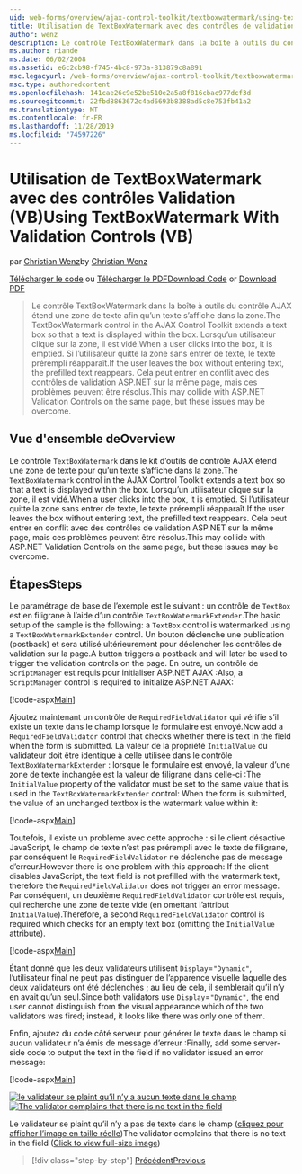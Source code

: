 ```yaml
---
uid: web-forms/overview/ajax-control-toolkit/textboxwatermark/using-textboxwatermark-with-validation-controls-vb
title: Utilisation de TextBoxWatermark avec des contrôles de validation (VB) | Microsoft Docs
author: wenz
description: Le contrôle TextBoxWatermark dans la boîte à outils du contrôle AJAX étend une zone de texte afin qu’un texte s’affiche dans la zone. Quand un utilisateur clique sur la zone, je vais...
ms.author: riande
ms.date: 06/02/2008
ms.assetid: e6c2cb98-f745-4bc8-973a-813879c8a891
msc.legacyurl: /web-forms/overview/ajax-control-toolkit/textboxwatermark/using-textboxwatermark-with-validation-controls-vb
msc.type: authoredcontent
ms.openlocfilehash: 141cae26c9e52be510e2a5a8f816cbac977dcf3d
ms.sourcegitcommit: 22fbd8863672c4ad6693b8388ad5c8e753fb41a2
ms.translationtype: MT
ms.contentlocale: fr-FR
ms.lasthandoff: 11/28/2019
ms.locfileid: "74597226"
---
```

# <a name="using-textboxwatermark-with-validation-controls-vb"></a><span data-ttu-id="3dc21-104">Utilisation de TextBoxWatermark avec des contrôles Validation (VB)</span><span class="sxs-lookup"><span data-stu-id="3dc21-104">Using TextBoxWatermark With Validation Controls (VB)</span></span>

<span data-ttu-id="3dc21-105">par [Christian Wenz](https://github.com/wenz)</span><span class="sxs-lookup"><span data-stu-id="3dc21-105">by [Christian Wenz](https://github.com/wenz)</span></span>

<span data-ttu-id="3dc21-106">[Télécharger le code](https://download.microsoft.com/download/9/3/f/93f8daea-bebd-4821-833b-95205389c7d0/TextBoxWatermark2.vb.zip) ou [Télécharger le PDF](https://download.microsoft.com/download/b/6/a/b6ae89ee-df69-4c87-9bfb-ad1eb2b23373/textboxwatermark2VB.pdf)</span><span class="sxs-lookup"><span data-stu-id="3dc21-106">[Download Code](https://download.microsoft.com/download/9/3/f/93f8daea-bebd-4821-833b-95205389c7d0/TextBoxWatermark2.vb.zip) or [Download PDF](https://download.microsoft.com/download/b/6/a/b6ae89ee-df69-4c87-9bfb-ad1eb2b23373/textboxwatermark2VB.pdf)</span></span>

> <span data-ttu-id="3dc21-107">Le contrôle TextBoxWatermark dans la boîte à outils du contrôle AJAX étend une zone de texte afin qu’un texte s’affiche dans la zone.</span><span class="sxs-lookup"><span data-stu-id="3dc21-107">The TextBoxWatermark control in the AJAX Control Toolkit extends a text box so that a text is displayed within the box.</span></span> <span data-ttu-id="3dc21-108">Lorsqu’un utilisateur clique sur la zone, il est vidé.</span><span class="sxs-lookup"><span data-stu-id="3dc21-108">When a user clicks into the box, it is emptied.</span></span> <span data-ttu-id="3dc21-109">Si l’utilisateur quitte la zone sans entrer de texte, le texte prérempli réapparaît.</span><span class="sxs-lookup"><span data-stu-id="3dc21-109">If the user leaves the box without entering text, the prefilled text reappears.</span></span> <span data-ttu-id="3dc21-110">Cela peut entrer en conflit avec des contrôles de validation ASP.NET sur la même page, mais ces problèmes peuvent être résolus.</span><span class="sxs-lookup"><span data-stu-id="3dc21-110">This may collide with ASP.NET Validation Controls on the same page, but these issues may be overcome.</span></span>

## <a name="overview"></a><span data-ttu-id="3dc21-111">Vue d'ensemble de</span><span class="sxs-lookup"><span data-stu-id="3dc21-111">Overview</span></span>

<span data-ttu-id="3dc21-112">Le contrôle `TextBoxWatermark` dans le kit d’outils de contrôle AJAX étend une zone de texte pour qu’un texte s’affiche dans la zone.</span><span class="sxs-lookup"><span data-stu-id="3dc21-112">The `TextBoxWatermark` control in the AJAX Control Toolkit extends a text box so that a text is displayed within the box.</span></span> <span data-ttu-id="3dc21-113">Lorsqu’un utilisateur clique sur la zone, il est vidé.</span><span class="sxs-lookup"><span data-stu-id="3dc21-113">When a user clicks into the box, it is emptied.</span></span> <span data-ttu-id="3dc21-114">Si l’utilisateur quitte la zone sans entrer de texte, le texte prérempli réapparaît.</span><span class="sxs-lookup"><span data-stu-id="3dc21-114">If the user leaves the box without entering text, the prefilled text reappears.</span></span> <span data-ttu-id="3dc21-115">Cela peut entrer en conflit avec des contrôles de validation ASP.NET sur la même page, mais ces problèmes peuvent être résolus.</span><span class="sxs-lookup"><span data-stu-id="3dc21-115">This may collide with ASP.NET Validation Controls on the same page, but these issues may be overcome.</span></span>

## <a name="steps"></a><span data-ttu-id="3dc21-116">Étapes</span><span class="sxs-lookup"><span data-stu-id="3dc21-116">Steps</span></span>

<span data-ttu-id="3dc21-117">Le paramétrage de base de l’exemple est le suivant : un contrôle de `TextBox` est en filigrane à l’aide d’un contrôle `TextBoxWatermarkExtender`.</span><span class="sxs-lookup"><span data-stu-id="3dc21-117">The basic setup of the sample is the following: a `TextBox` control is watermarked using a `TextBoxWatermarkExtender` control.</span></span> <span data-ttu-id="3dc21-118">Un bouton déclenche une publication (postback) et sera utilisé ultérieurement pour déclencher les contrôles de validation sur la page.</span><span class="sxs-lookup"><span data-stu-id="3dc21-118">A button triggers a postback and will later be used to trigger the validation controls on the page.</span></span> <span data-ttu-id="3dc21-119">En outre, un contrôle de `ScriptManager` est requis pour initialiser ASP.NET AJAX :</span><span class="sxs-lookup"><span data-stu-id="3dc21-119">Also, a `ScriptManager` control is required to initialize ASP.NET AJAX:</span></span>

[!code-aspx[Main](using-textboxwatermark-with-validation-controls-vb/samples/sample1.aspx)]

<span data-ttu-id="3dc21-120">Ajoutez maintenant un contrôle de `RequiredFieldValidator` qui vérifie s’il existe un texte dans le champ lorsque le formulaire est envoyé.</span><span class="sxs-lookup"><span data-stu-id="3dc21-120">Now add a `RequiredFieldValidator` control that checks whether there is text in the field when the form is submitted.</span></span> <span data-ttu-id="3dc21-121">La valeur de la propriété `InitialValue` du validateur doit être identique à celle utilisée dans le contrôle `TextBoxWatermarkExtender` : lorsque le formulaire est envoyé, la valeur d’une zone de texte inchangée est la valeur de filigrane dans celle-ci :</span><span class="sxs-lookup"><span data-stu-id="3dc21-121">The `InitialValue` property of the validator must be set to the same value that is used in the `TextBoxWatermarkExtender` control: When the form is submitted, the value of an unchanged textbox is the watermark value within it:</span></span>

[!code-aspx[Main](using-textboxwatermark-with-validation-controls-vb/samples/sample2.aspx)]

<span data-ttu-id="3dc21-122">Toutefois, il existe un problème avec cette approche : si le client désactive JavaScript, le champ de texte n’est pas prérempli avec le texte de filigrane, par conséquent le `RequiredFieldValidator` ne déclenche pas de message d’erreur.</span><span class="sxs-lookup"><span data-stu-id="3dc21-122">However there is one problem with this approach: If the client disables JavaScript, the text field is not prefilled with the watermark text, therefore the `RequiredFieldValidator` does not trigger an error message.</span></span> <span data-ttu-id="3dc21-123">Par conséquent, un deuxième `RequiredFieldValidator` contrôle est requis, qui recherche une zone de texte vide (en omettant l’attribut `InitialValue`).</span><span class="sxs-lookup"><span data-stu-id="3dc21-123">Therefore, a second `RequiredFieldValidator` control is required which checks for an empty text box (omitting the `InitialValue` attribute).</span></span>

[!code-aspx[Main](using-textboxwatermark-with-validation-controls-vb/samples/sample3.aspx)]

<span data-ttu-id="3dc21-124">Étant donné que les deux validateurs utilisent `Display`=`"Dynamic"`, l’utilisateur final ne peut pas distinguer de l’apparence visuelle laquelle des deux validateurs ont été déclenchés ; au lieu de cela, il semblerait qu’il n’y en avait qu’un seul.</span><span class="sxs-lookup"><span data-stu-id="3dc21-124">Since both validators use `Display`=`"Dynamic"`, the end user cannot distinguish from the visual appearance which of the two validators was fired; instead, it looks like there was only one of them.</span></span>

<span data-ttu-id="3dc21-125">Enfin, ajoutez du code côté serveur pour générer le texte dans le champ si aucun validateur n’a émis de message d’erreur :</span><span class="sxs-lookup"><span data-stu-id="3dc21-125">Finally, add some server-side code to output the text in the field if no validator issued an error message:</span></span>

[!code-aspx[Main](using-textboxwatermark-with-validation-controls-vb/samples/sample4.aspx)]

<span data-ttu-id="3dc21-126">[![le validateur se plaint qu’il n’y a aucun texte dans le champ](using-textboxwatermark-with-validation-controls-vb/_static/image2.png)](using-textboxwatermark-with-validation-controls-vb/_static/image1.png)</span><span class="sxs-lookup"><span data-stu-id="3dc21-126">[![The validator complains that there is no text in the field](using-textboxwatermark-with-validation-controls-vb/_static/image2.png)](using-textboxwatermark-with-validation-controls-vb/_static/image1.png)</span></span>

<span data-ttu-id="3dc21-127">Le validateur se plaint qu’il n’y a pas de texte dans le champ ([cliquez pour afficher l’image en taille réelle](using-textboxwatermark-with-validation-controls-vb/_static/image3.png))</span><span class="sxs-lookup"><span data-stu-id="3dc21-127">The validator complains that there is no text in the field ([Click to view full-size image](using-textboxwatermark-with-validation-controls-vb/_static/image3.png))</span></span>

> [!div class="step-by-step"]
> [<span data-ttu-id="3dc21-128">Précédent</span><span class="sxs-lookup"><span data-stu-id="3dc21-128">Previous</span></span>](using-textboxwatermark-in-a-formview-vb.md)
